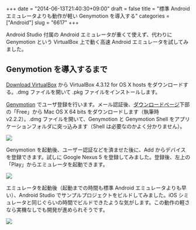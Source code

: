 +++
date = "2014-06-13T21:40:30+09:00"
draft = false
title = "標準 Android エミュレータよりも動作が軽い Genymotion を導入する"
categories = ["Android"]
slug = "6617"
+++

Android Studio 付属の Android エミュレータが重くて使えず、代わりに Genymotion という VirtualBox 上で動く高速 Android エミュレータを試してみました。

## Genymotion を導入するまで

[Download VirtualBox](https://www.virtualbox.org/wiki/Downloads) から VirtualBox 4.3.12 for OS X hosts をダウンロードする。.dmg ファイルを開いて .pkg ファイルをインストールします。

[Genymotion](http://www.genymotion.com/) でユーザ登録を行います。メール認証後、[ダウンロードページ](https://shop.genymotion.com/index.php?controller=order-opc)下部の「Free」から Mac OS X 64 bits をダウンロードします（執筆時 v2.2.2）。.dmg ファイルを開いて、Genymotion と Genymotion Shell をアプリケーションフォルダに突っ込みます（Shell は必要なのかよく分かりません）。

![](/images/2014/06/6617_1.jpg)

Genymotion を起動後、ユーザー認証などを済ませた後に、Add からデバイスを登録できます。試しに Google Nexus 5 を登録してみました。登録後、左上の「Play」からエミュレータを起動できます。

![](/images/2014/06/6617_2.jpg)

エミュレータを起動後（起動までの時間も標準 Android エミュレータよりも早い）、Android Studio でサンプルプロジェクトをビルドしてみました。iOS シミュレータと同じぐらいの時間でビルドできたような気がします。この動作の軽さなら実機なしでも開発が進められそうです。

![](/images/2014/06/6617_3.jpg)
